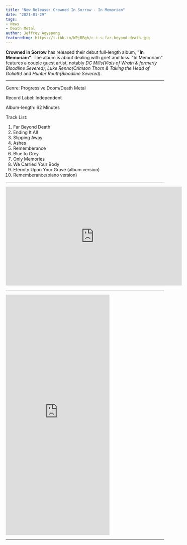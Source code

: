 ```yaml
---
title: "New Release: Crowned In Sorrow - In Memoriam"
date: "2021-01-29"
tags:
- News
- Death Metal
author: Jeffrey Agyepong
featuredimg: https://i.ibb.co/WPjBBgh/c-i-s-far-beyond-death.jpg
---
```


**Crowned in Sorrow** has released their debut full-length album, **"In Memoriam"**. The album is about dealing with grief and loss. "In Memoriam" features a couple guest artist, notably *DC Mills(Vials of Wrath & formerly Bloodline Severed)*, *Luke Renno(Crimson Thorn & Taking the Head of Goliath)* and *Hunter Routh(Bloodline Severed)*.

<hr>

Genre: Progressive Doom/Death Metal

Record Label: Independent

Album-length: 62 Minutes

Track List:

1. Far Beyond Death
2. Ending It All 
3. Slipping Away
4. Ashes
5. Rememberance
6. Blue to Grey
7. Only Memories
8. We Carried Your Body
9. Eternity Upon Your Grave (album version)
10. Rememberance(piano version)

<hr>
<div class="video-container"><iframe src="https://www.youtube.com/embed/febTg3fKM9k" width="560" height="315" frameborder="0"></iframe></div>

<hr>

<iframe style="border: 0; width: 330px; height: 766px;" src="https://bandcamp.com/EmbeddedPlayer/album=3443421701/size=large/bgcol=ffffff/linkcol=0687f5/transparent=true/" seamless><a href="https://crownedinsorrow.bandcamp.com/album/in-memoriam">In Memoriam by Crowned in Sorrow</a></iframe>

<hr>

